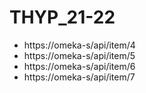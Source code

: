 # THYP_21-22

- https://omeka-s/api/item/4
- https://omeka-s/api/item/5
- https://omeka-s/api/item/6
- https://omeka-s/api/item/7


<!-- http://omeka.mysite.com/api/items/xxx -->
<!-- http://localhost:8888/omeka-s/admin/item/4#item-metadata -->